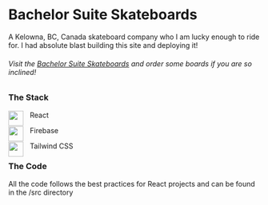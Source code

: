 # Bachelor Suite Skateboards

A Kelowna, BC, Canada skateboard company who I am lucky enough to ride for. I had absolute blast building this site and deploying it!

###### Visit the [Bachelor Suite Skateboards](https://www.bachelorsuitestore.com) and order some boards if you are so inclined!

### The Stack

<spane>React</span><img align="left" alt="" width="30px" style="padding-right: 10px;" src="https://cdn.jsdelivr.net/gh/devicons/devicon/icons/react/react-original.svg" />


<spane>Firebase</span><img align="left" alt="" width="30px" style="padding-right: 10px;" src="https://cdn.jsdelivr.net/gh/devicons/devicon/icons/firebase/firebase-plain.svg" />


<spane>Tailwind CSS</span><img align="left" alt="" width="30px" style="padding-right: 10px;" src="https://cdn.jsdelivr.net/gh/devicons/devicon/icons/tailwindcss/tailwindcss-plain.svg" />

### The Code
All the code follows the best practices for React projects and can be found in the /src directory
